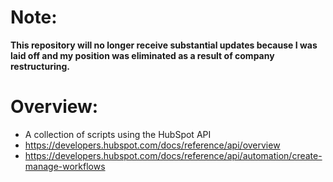 # Note:
**This repository will no longer receive substantial updates because I was laid off and my position was eliminated as a result of company restructuring.**
# Overview:
- A collection of scripts using the HubSpot API
-   https://developers.hubspot.com/docs/reference/api/overview
-   https://developers.hubspot.com/docs/reference/api/automation/create-manage-workflows
